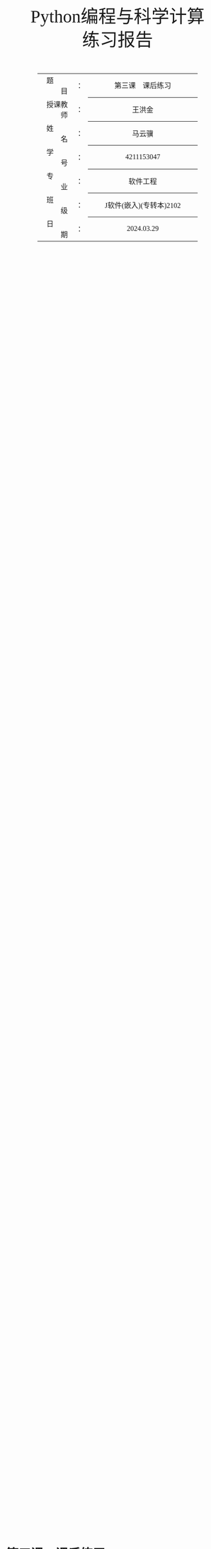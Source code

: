 <!-- 请使用 Typora + LaTeX-theme 来预览、编辑和导出PDF
Typora: https://typora.io/
LaTeX-theme: https://github.com/Keldos-Li/typora-latex-theme
Fonts: https://github.com/Keldos-Li/typora-latex-theme-fonts -->

<div class="cover" style="page-break-after:always;font-family:方正公文仿宋;width:100%;height:100%;border:none;margin: 0 auto;text-align:center;">
    <div style="width:60%;margin: 0 auto;height:0;padding-bottom:10%;">
        </br></br></br></br></br></br>
        <img src="https://raw.githubusercontent.com/SlenderData/img/main/images/%E5%B8%B8%E7%94%A8/%E5%AD%A6%E6%A0%A1%E6%A0%87%E8%AF%86/%E6%B1%9F%E8%8B%8F%E5%A4%A7%E5%AD%A6%E4%BA%AC%E6%B1%9F%E5%AD%A6%E9%99%A2/%E6%96%87%E5%AD%97%E7%BB%84%E5%90%88%E6%A8%AA%E6%8E%92.svg" alt="校名" style="width:100%;"/>
    </div>
    </br></br></br></br></br></br></br></br></br></br>
    <div style="width:40%;margin: 0 auto;height:0;padding-bottom:40%;">
        <img src="https://raw.githubusercontent.com/SlenderData/img/main/images/%E5%B8%B8%E7%94%A8/%E5%AD%A6%E6%A0%A1%E6%A0%87%E8%AF%86/%E6%B1%9F%E8%8B%8F%E5%A4%A7%E5%AD%A6%E4%BA%AC%E6%B1%9F%E5%AD%A6%E9%99%A2/%E6%A0%A1%E5%BE%BD.svg" alt="校徽" style="width:100%;"/>
	</div>
    </br></br></br>
    <span style="font-family:华文黑体Bold;text-align:center;font-size:30pt;margin: 10pt auto;line-height:40pt;">Python编程与科学计算<br>练习报告</span>
    </br>
    </br>
    </br>
    </br>
    <table style="border:none;text-align:center;width:72%;font-family:仿宋;font-size:14px; margin: 0 auto;">
    <tbody style="font-family:方正公文仿宋;font-size:12pt;">
    	<tr style="font-weight:normal;"> 
    		<td style="width:5%;text-align:right;">题&emsp;&emsp;目</td>
    		<td style="width:2%">：</td> 
    		<td style="width:40%;font-weight:normal;border-bottom: 1px solid;text-align:center;font-family:华文仿宋">第三课&emsp;课后练习</td>     </tr>
    	<tr style="font-weight:normal;"> 
    		<td style="width:5%;text-align:right;">授课教师</td>
    		<td style="width:2%">：</td> 
    		<td style="width:40%;font-weight:normal;border-bottom: 1px solid;text-align:center;font-family:华文仿宋">王洪金</td>     </tr>
    	<tr style="font-weight:normal;"> 
    		<td style="width:5%;text-align:right;">姓&emsp;&emsp;名</td>
    		<td style="width:2%">：</td> 
    		<td style="width:40%;font-weight:normal;border-bottom: 1px solid;text-align:center;font-family:华文仿宋">马云骥</td>     </tr>
    	<tr style="font-weight:normal;"> 
    		<td style="width:5%;text-align:right;">学&emsp;&emsp;号</td>
    		<td style="width:2%">：</td> 
    		<td style="width:40%;font-weight:normal;border-bottom: 1px solid;text-align:center;font-family:华文仿宋">4211153047</td>     </tr>
        <tr style="font-weight:normal;"> 
    		<td style="width:5%;text-align:right;">专&emsp;&emsp;业</td>
    		<td style="width:2%">：</td> 
    		<td style="width:40%;font-weight:normal;border-bottom: 1px solid;text-align:center;font-family:华文仿宋">软件工程</td>     </tr>
    	<tr style="font-weight:normal;"> 
    		<td style="width:5%;text-align:right;">班&emsp;&emsp;级</td>
    		<td style="width:2%">：</td> 
    		<td style="width:40%;font-weight:normal;border-bottom: 1px solid;text-align:center;font-family:华文仿宋">J软件(嵌入)(专转本)2102</td>     </tr>
    	<tr style="font-weight:normal;"> 
    		<td style="width:5%;text-align:right;">日&emsp;&emsp;期</td>
    		<td style="width:2%">：</td> 
    		<td style="width:40%;font-weight:normal;border-bottom: 1px solid;text-align:center;font-family:华文仿宋">2024.03.29</td>     </tr>
    </tbody>              
    </table>
</div>


<!-- 导出PDF时会在这里分页 -->

# 第三课&emsp;课后练习



## 练习1：问候语

### 题目叙述

&emsp;&emsp;将一些朋友的姓名存储在一个列表中，并将其命名为 `names`。依次访问该列表中的每个元素，为每人打印一条消息。每条消息都包含相同的问候语，但抬头为相应朋友的姓名。

### 程序代码

```python
# 当前日期：2024-03-19
# 姓名：马云骥
# 问候语

names = ['小明', '小红', '小刚', '小华']
for name in names:
    print(f"你好，{name}！今天过得怎么样？")

```

### 结果输出

![截屏2024-03-29-19.42.34](https://raw.githubusercontent.com/SlenderData/img/main/images/2024/03/29/19-56-13-7bd9118020a9bee1fbb1b6974f3e35f0-截屏2024-03-29-19.42.34-3eed73.png)



## 练习2：嘉宾名单

### 题目叙述

1. **嘉宾名单**：如果你可以邀请任何人一起共进晚餐(无论是在世的还是故去的)，你会邀请哪些人？请创建一个列表，其中包含至少三个你想邀请的人，然后使用这个列表打印消息，邀请这些人来与你共进晚餐。

2. **修改嘉宾名单**：你刚得知有位嘉宾无法赴约，因此需要另外邀请一位嘉宾。在程序末尾添加一条print 语句，指出哪位嘉宾无法赴约。修改嘉宾名单，将无法赴约的嘉宾的姓名替换为新邀请的嘉宾的姓名。再次打印一系列消息，向名单中的每位嘉宾发出邀请。

3. **添加嘉宾**：你刚找到了一个更大的餐桌，可容纳更多的嘉宾。请想想你还想邀请哪三位嘉宾。在程序末尾添加一条print 语句，指出你找到了一个更大的餐桌。

   - 使用 `insert()` 将一位新嘉宾添加到名单开头。
   - 使用 `insert()` 将另一位新嘉宾添加到名单中间。
   - 使用 `append()` 将最后一位新嘉宾添加到名单末尾。
   
   打印一系列消息，向名单中的每位嘉宾发出邀请。

4. **缩减名单**：你刚得知新购买的餐桌无法及时送达，因此只能邀请两位嘉宾。在程序末尾添加一行代码，打印一条你只能邀请两位嘉宾共进晚餐的消息。

   - 使用 `pop()` 不断地删除名单中的嘉宾，直到只有两位嘉宾为止。每次从名单中弹出一位嘉宾时，都打印一条消息，让该嘉宾知悉你很抱歉，无法邀请他来共进晚餐。
   - 对于余下两位嘉宾中的每一位，都打印一条消息，指出他依然在受邀人之列。
   - 使用 `del` 将最后两位嘉宾从名单中删除，让名单变成空的。打印该名单，核实程序结束时名单确实是空的。

### 程序代码

```python
# 当前日期：2024-03-19
# 姓名：马云骥
# 嘉宾名单

# 初始名单
guests = ['居里夫人', '爱因斯坦', '牛顿']
for guest in guests:
    print(f"{guest}，诚挚邀请您参加晚宴。")

# 修改嘉宾名单
print(f"\n遗憾地得知{guests[2]}无法赴约。")
guests[2] = '特斯拉'
for guest in guests:
    print(f"{guest}，诚挚邀请您参加晚宴。")

# 添加嘉宾
print("\n好消息！我们找到了一个更大的餐桌。")
guests.insert(0, '爱迪生')
guests.insert(2, '阿达·洛夫莱斯')
guests.append('达尔文')
for guest in guests:
    print(f"{guest}，诚挚邀请您参加晚宴。")

# 缩减名单
print("\n非常抱歉，新的餐桌无法及时送达，只能邀请两位嘉宾。")
while len(guests) > 2:
    removed_guest = guests.pop()
    print(f"{removed_guest}，很遗憾无法邀请您参加本次晚宴。")
for guest in guests:
    print(f"{guest}，您依然在邀请名单中。")

# 删除剩余嘉宾
del guests[0:2]
print(guests)

```

### 结果输出

![截屏2024-03-29-19.43.00](https://raw.githubusercontent.com/SlenderData/img/main/images/2024/03/29/20-00-51-bf31bb7243be123bee13f30b70174dd4-截屏2024-03-29-19.43.00-e2e770.png)



## 练习3：放眼世界

### 题目叙述

&emsp;&emsp;想出至少5个你渴望去旅游的地方。将这些地方存储在一个列表中，并确保其中的元素不是按字母顺序排列的。

1. 使用 `sorted()` 按字母顺序打印这个列表，同时不要修改它。再次打印该列表，核实排列顺序未变。
2. 使用 `sorted()` 按与字母顺序相反的顺序打印这个列表，同时不要修改它。再次打印该列表，核实排列顺序未变。
3. 使用 `reverse()` 修改列表元素的排列顺序。打印该列表，核实排列顺序确实变了。
4. 使用 `reverse()` 再次修改列表元素的排列顺序。打印该列表，核实已恢复到原来的排列顺序。
5. 使用 `sort()` 修改该列表，使其元素按字母顺序排列。打印该列表，核实排列顺序确实变了。
6. 使用 `sort()` 修改该列表，使其元素按与字母顺序相反的顺序排列。打印该列表，核实排列顺序确实变了。

### 程序代码

```python
# 当前日期：2024-03-19
# 姓名：马云骥
# 放眼世界

places = ['New Zealand 新西兰 🇳🇿', 'Norway 挪威 🇳🇴', 'Japan 日本 🇯🇵', 'Iceland 冰岛 🇮🇸', 'Canada 加拿大 🇨🇦']
print("原始列表:", places)

print("\n字母顺序:", sorted(places))
print("排序后的原始列表:", places)

print("\n字母逆序:", sorted(places, reverse=True))
print("逆序排序后的原始列表:", places)

places.reverse()
print("\n使用reverse()后的列表:", places)

places.reverse()
print("再次使用reverse()后的列表:", places)

places.sort()
print("\n使用sort()后的列表:", places)

places.sort(reverse=True)
print("使用sort(reverse=True)后的列表:", places)

```

### 结果输出

![截屏2024-03-29-19.47.10](https://raw.githubusercontent.com/SlenderData/img/main/images/2024/03/29/20-03-54-ab6d3ccc25487a9d5ea9f23dbc9a1eaa-截屏2024-03-29-19.47.10-795951.png)



## 练习4：喜欢的地方

### 题目叙述

&emsp;&emsp;创建一个名为 `favorite_places` 的字典。在这个字典中，将三个人的名字用作键，并存储每个人喜欢的1～3个地方。为了让这个练习更有趣些，可以让一些朋友说出他们喜欢的几个地方。遍历这个字典，并将其中每个人的名字及其喜欢的地方打印出来。

### 程序代码

```python
# 当前日期：2024-03-19
# 姓名：马云骥
# 喜欢的地方

favorite_places = {
    '小明': ['巴黎', '纽约'],
    '小红': ['伦敦'],
    '小刚': ['东京', '京都', '大阪']
}

for name, places in favorite_places.items():
    print(f"\n{name} 喜欢的地方有：")
    for place in places:
        print(f"- {place}")

```

### 结果输出

![截屏2024-03-29-19.47.36](https://raw.githubusercontent.com/SlenderData/img/main/images/2024/03/29/20-05-17-2da4fc0559f6c624281a4520f5b76ef5-截屏2024-03-29-19.47.36-975163.png)



## 练习5：自助餐

### 题目叙述

&emsp;&emsp;有一家自助式餐馆，只提供五种简单的食品。请想出五种简单的食品，并将其存储在一个元组中。

1. 使用一个 `for` 循环将该餐馆提供的五种食品都打印出来。
2. 尝试修改其中的一个元素，核实Python确实会拒绝你这样做。
3. 餐馆调整了菜单，替换了它提供的其中两种食品。请编写一个这样的代码块：给元组变量赋值，并使用一个 `for` 循环将新元组的每个元素都打印出来。

### 程序代码

```python
# 当前日期：2024-03-19
# 姓名：马云骥
# 自助餐

# 初始菜单
foods = ('披萨🍕', '炸鸡🍗', '汉堡🍔', '沙拉🥗', '冰淇淋🍦')
for food in foods:
    print(food)

# 尝试修改其中一个元素
# foods[0] = '寿司🍣' # 这会引发TypeError

# 新菜单
foods = ('寿司🍣', '炸鸡🍗', '汉堡🍔', '沙拉🥗', '布丁🍮')
print("\n新菜单：")
for food in foods:
    print(food)

```

### 结果输出

![截屏2024-03-29-19.47.56](https://raw.githubusercontent.com/SlenderData/img/main/images/2024/03/29/20-07-15-304db70adc5824c5d5cf1293b6f334e5-截屏2024-03-29-19.47.56-a5352d.png)
